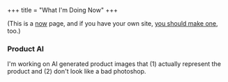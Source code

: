 +++
title = "What I'm Doing Now"
+++

(This is a [now](https://nownownow.com/about) page, and if you have your own site, [you should make one](https://nownownow.com/about), too.)



### Product AI

I'm working on AI generated product images that (1) actually represent the product and (2) don't look like a bad photoshop.
